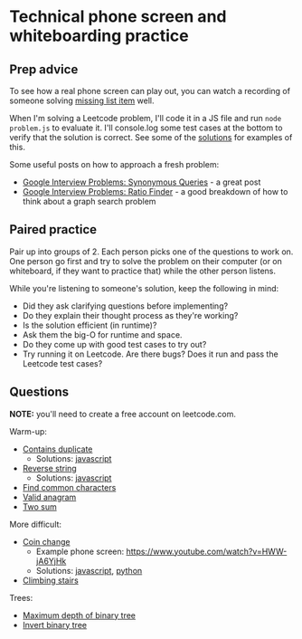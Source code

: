 # Technical phone screen and whiteboarding practice

## Prep advice

To see how a real phone screen can play out, you can watch a recording of someone solving [missing list item](https://www.youtube.com/watch?v=cdCeU8DJvPM) well.

When I'm solving a Leetcode problem, I'll code it in a JS file and run `node problem.js` to evaluate it. I'll console.log some test cases at the bottom to verify that the solution is correct. See some of the [solutions](/solutions) for examples of this.

Some useful posts on how to approach a fresh problem:

* [Google Interview Problems: Synonymous Queries](https://medium.com/@alexgolec/google-interview-problems-synonymous-queries-36425145387c) - a great post
* [Google Interview Problems: Ratio Finder](https://medium.com/@alexgolec/google-interview-problems-synonymous-queries-36425145387c) - a good breakdown of how to think about a graph search problem


## Paired practice

Pair up into groups of 2. Each person picks one of the questions to work on. One person go first and try to solve the problem on their computer (or on whiteboard, if they want to practice that) while the other person listens.

While you're listening to someone's solution, keep the following in mind:

* Did they ask clarifying questions before implementing?
* Do they explain their thought process as they're working?
* Is the solution efficient (in runtime)?
* Ask them the big-O for runtime and space.
* Do they come up with good test cases to try out?
* Try running it on Leetcode. Are there bugs? Does it run and pass the Leetcode test cases?

## Questions

**NOTE:** you'll need to create a free account on leetcode.com.

Warm-up:

* [Contains duplicate](https://leetcode.com/problems/contains-duplicate)
  * Solutions: [javascript](solutions/contains_duplicate.js)
* [Reverse string](https://leetcode.com/problems/reverse-string)
  * Solutions: [javascript](solutions/reverse_string.js)
* [Find common characters](https://leetcode.com/problems/find-common-characters)
* [Valid anagram](https://leetcode.com/problems/valid-anagram/)
* [Two sum](https://leetcode.com/problems/two-sum/)

More difficult:

* [Coin change](https://leetcode.com/problems/coin-change)
  * Example phone screen: https://www.youtube.com/watch?v=HWW-jA6YjHk
  * Solutions: [javascript](solutions/coin_change.js), [python](coin_change.py)
* [Climbing stairs](https://leetcode.com/problems/climbing-stairs/)

Trees:

* [Maximum depth of binary tree](https://leetcode.com/problems/maximum-depth-of-binary-tree)
* [Invert binary tree](https://leetcode.com/problems/invert-binary-tree/)
